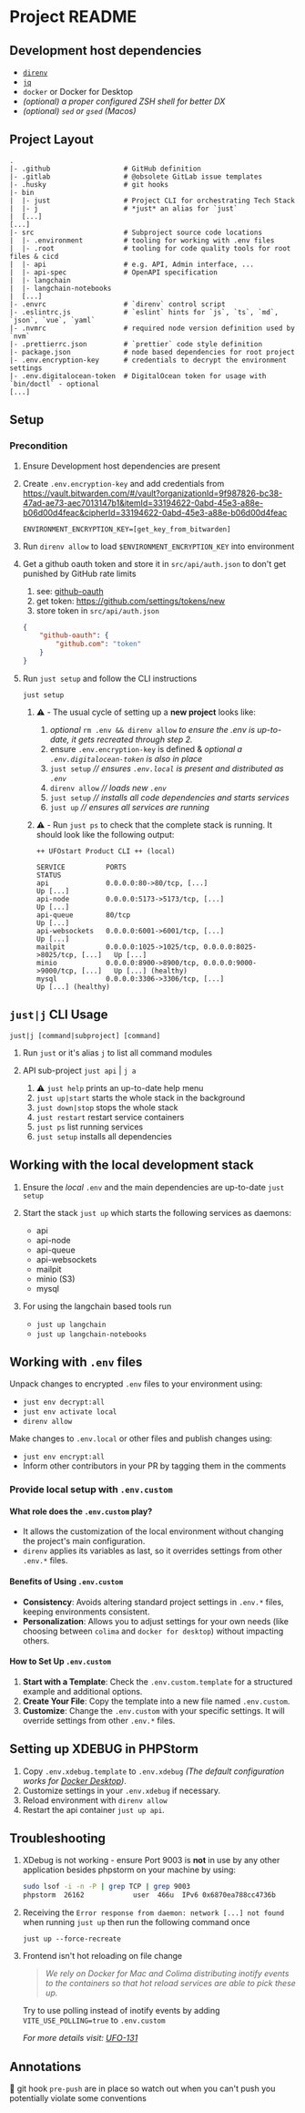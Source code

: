 # Project README

## Development host dependencies

-   [`direnv`](https://direnv.net/)
-   [`jq`](https://jqlang.github.io/jq/)
-   `docker` or Docker for Desktop
-   _(optional) a proper configured ZSH shell for better DX_
-   _(optional) `sed` or `gsed` (Macos)_

## Project Layout

```text
.
|- .github                  # GitHub definition
|- .gitlab                  # @obsolete GitLab issue templates
|- .husky                   # git hooks
|- bin
|  |- just                  # Project CLI for orchestrating Tech Stack
|  |- j                     # *just* an alias for `just`
|  [...]
[...]
|- src                      # Subproject source code locations
|  |- .environment          # tooling for working with .env files
|  |- .root                 # tooling for code quality tools for root files & cicd
|  |- api                   # e.g. API, Admin interface, ...
|  |- api-spec              # OpenAPI specification
|  |- langchain
|  |- langchain-notebooks
|  [...]
|- .envrc                   # `direnv` control script
|- .eslintrc.js             # `eslint` hints for `js`, `ts`, `md`, `json`, `vue`, `yaml`
|- .nvmrc                   # required node version definition used by `nvm`
|- .prettierrc.json         # `prettier` code style definition
|- package.json             # node based dependencies for root project
|- .env.encryption-key      # credentials to decrypt the environment settings
|- .env.digitalocean-token  # DigitalOcean token for usage with `bin/doctl` - optional
[...]
```

## Setup

### Precondition

1. Ensure Development host dependencies are present
2. Create `.env.encryption-key` and add credentials from <https://vault.bitwarden.com/#/vault?organizationId=9f987826-bc38-47ad-ae73-aec7013147b1&itemId=33194622-0abd-45e3-a88e-b06d00d4feac&cipherId=33194622-0abd-45e3-a88e-b06d00d4feac>

    ```dotenv
    ENVIRONMENT_ENCRYPTION_KEY=[get_key_from_bitwarden]
    ```

3. Run `direnv allow` to load `$ENVIRONMENT_ENCRYPTION_KEY` into environment
4. Get a github oauth token and store it in `src/api/auth.json` to don't
   get punished by GitHub rate limits

    1. see: [github-oauth](https://getcomposer.org/doc/articles/authentication-for-private-packages.md#github-oauth)
    2. get token: <https://github.com/settings/tokens/new>
    3. store token in `src/api/auth.json`

    ```json
    {
        "github-oauth": {
            "github.com": "token"
        }
    }
    ```

5. Run `just setup` and follow the CLI instructions

    ```shell
    just setup
    ```

    1. ⚠️ - The usual cycle of setting up a **new project** looks like:

        1. _optional_ `rm .env && direnv allow` _to ensure the .env is up-to-date,
           it gets recreated through step 2._
        2. ensure `.env.encryption-key` is defined & _optional a
           `.env.digitalocean-token` is also in place_
        3. `just setup` _// ensures `.env.local` is present and distributed
           as `.env`_
        4. `direnv allow` _// loads new `.env`_
        5. `just setup` _// installs all code dependencies and starts services_
        6. `just up` _// ensures all services are running_

    2. ⚠️ - Run `just ps` to check that the complete stack is running. It should look like the
       following output:

        ```text
        ++ UFOstart Product CLI ++ (local)

        SERVICE          PORTS                                                   STATUS
        api              0.0.0.0:80->80/tcp, [...]                               Up [...]
        api-node         0.0.0.0:5173->5173/tcp, [...]                           Up [...]
        api-queue        80/tcp                                                  Up [...]
        api-websockets   0.0.0.0:6001->6001/tcp, [...]                           Up [...]
        mailpit          0.0.0.0:1025->1025/tcp, 0.0.0.0:8025->8025/tcp, [...]   Up [...]
        minio            0.0.0.0:8900->8900/tcp, 0.0.0.0:9000->9000/tcp, [...]   Up [...] (healthy)
        mysql            0.0.0.0:3306->3306/tcp, [...]                           Up [...] (healthy)
        ```

## `just|j` CLI Usage

```shell
just|j [command|subproject] [command]
```

1. Run `just` or it's alias `j` to list all command modules
2. API sub-project `just api` | `j a`

    1. ⚠️ `just help` prints an up-to-date help menu
    2. `just up|start` starts the whole stack in the background
    3. `just down|stop` stops the whole stack
    4. `just restart` restart service containers
    5. `just ps` list running services
    6. `just setup` installs all dependencies

## Working with the local development stack

1. Ensure the _local_ `.env` and the main dependencies are up-to-date `just setup`
2. Start the stack `just up` which starts the following services as daemons:

    - api
    - api-node
    - api-queue
    - api-websockets
    - mailpit
    - minio (S3)
    - mysql

3. For using the langchain based tools run

    - `just up langchain`
    - `just up langchain-notebooks`

## Working with `.env` files

Unpack changes to encrypted `.env` files to your environment using:

-   `just env decrypt:all`
-   `just env activate local`
-   `direnv allow`

Make changes to `.env.local` or other files and publish changes using:

-   `just env encrypt:all`
-   Inform other contributors in your PR by tagging them in the comments

### Provide local setup with `.env.custom`

#### What role does the `.env.custom` play?

-   It allows the customization of the local environment without changing the project's main
    configuration.
-   `direnv` applies its variables as last, so it overrides settings from other `.env.*` files.

#### Benefits of Using `.env.custom`

-   **Consistency**: Avoids altering standard project settings in `.env.*` files,
    keeping environments consistent.
-   **Personalization**: Allows you to adjust settings for your own needs
    (like choosing between `colima` and `docker for desktop`) without impacting others.

#### How to Set Up `.env.custom`

1. **Start with a Template**: Check the `.env.custom.template` for a structured example and
   additional options.
2. **Create Your File**: Copy the template into a new file named `.env.custom`.
3. **Customize**: Change the `.env.custom` with your specific settings. It will override settings
   from other `.env.*` files.

## Setting up XDEBUG in PHPStorm

1. Copy `.env.xdebug.template` to `.env.xdebug`
   _(The default configuration works for [Docker Desktop](https://www.docker.com/products/docker-desktop/))_.
2. Customize settings in your `.env.xdebug` if necessary.
3. Reload environment with `direnv allow`
4. Restart the api container `just up api`.

## Troubleshooting

1. XDebug is not working - ensure Port 9003 is **not** in use by any other application besides
   phpstorm on your machine by using:

    ```bash
    sudo lsof -i -n -P | grep TCP | grep 9003
    phpstorm  26162            user  466u  IPv6 0x6870ea788cc4736b      0t0    TCP *:9003 (LISTEN)
    ```

2. Receiving the `Error response from daemon: network [...] not found` when
   running `just up` then run the following command once

    ```shell
    just up --force-recreate
    ```

3. Frontend isn't hot reloading on file change

    > _We rely on Docker for Mac and Colima distributing inotify events to
    > the containers so that hot reload services are able to pick these up._

    Try to use polling instead of inotify events by adding `VITE_USE_POLLING=true` to `.env.custom`

    _For more details visit: [UFO-131](https://linear.app/ufostart/issue/UFO-131/make-usepolling-in-vite-configurable-to-address-100percent-cpu-usage)_

## Annotations

🚨 git hook `pre-push` are in place so watch out when you can't push you potentially
violate some conventions
